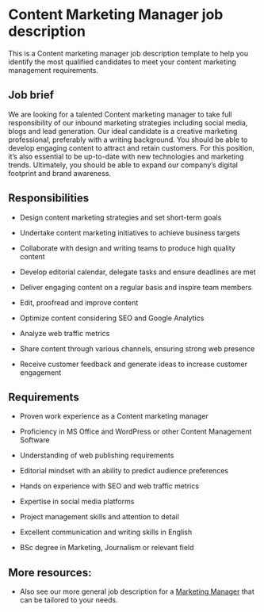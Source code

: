 # Content Marketing Manager job description
This is a Content marketing manager job description template to help you identify the most qualified candidates to meet your content marketing management requirements.



## Job brief

We are looking for a talented Content marketing manager to take full responsibility of our inbound marketing strategies including social media, blogs and lead generation.
Our ideal candidate is a creative marketing professional, preferably with a writing background. You should be able to develop engaging content to attract and retain customers. For this position, it’s also essential to be up-to-date with new technologies and marketing trends.
Ultimately, you should be able to expand our company’s digital footprint and brand awareness.


## Responsibilities

* Design content marketing strategies and set short-term goals

* Undertake content marketing initiatives to achieve business targets

* Collaborate with design and writing teams to produce high quality content

* Develop editorial calendar, delegate tasks and ensure deadlines are met

* Deliver engaging content on a regular basis and inspire team members

* Edit, proofread and improve content

* Optimize content considering SEO and Google Analytics

* Analyze web traffic metrics

* Share content through various channels, ensuring strong web presence

* Receive customer feedback and generate ideas to increase customer engagement


## Requirements

* Proven work experience as a Content marketing manager

* Proficiency in MS Office and WordPress or other Content Management Software

* Understanding of web publishing requirements

* Editorial mindset with an ability to predict audience preferences

* Hands on experience with SEO and web traffic metrics

* Expertise in social media platforms

* Project management skills and attention to detail

* Excellent communication and writing skills in English

* BSc degree in Marketing, Journalism or relevant field

## More resources:
* Also see our more general job description for a <a href="https://resources.workable.com/marketing-manager-job-description">Marketing Manager</a> that can be tailored to your needs.
